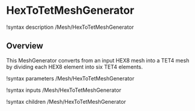 # HexToTetMeshGenerator

!syntax description /Mesh/HexToTetMeshGenerator

## Overview

This MeshGenerator converts from an input HEX8 mesh into a TET4 mesh by dividing each
HEX8 element into six TET4 elements.

!syntax parameters /Mesh/HexToTetMeshGenerator

!syntax inputs /Mesh/HexToTetMeshGenerator

!syntax children /Mesh/HexToTetMeshGenerator
